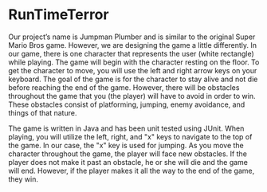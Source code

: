 # RunTimeTerror
Our project’s name is Jumpman Plumber and is similar to the original Super Mario Bros game. However, we are designing the game a little differently. In our game, there is one character that represents the user (white rectangle) while playing. The game will begin with the character resting on the floor. To get the character to move, you will use the left and right arrow keys on your keyboard. The goal of the game is for the character to stay alive and not die before reaching the end of the game. However, there will be obstacles throughout the game that you (the player) will have to avoid in order to win. These obstacles consist of platforming, jumping, enemy avoidance, and things of that nature. 

The game is written in Java and has been unit tested using JUnit. When playing, you will utilize the left, right, and "x" keys to navigate to the top of the game. In our case, the "x" key is used for jumping. As you move the character throughout the game, the player will face new obstacles. If the player does not make it past an obstacle, he or she will die and the game will end. However, if the player makes it all the way to the end of the game, they win.
